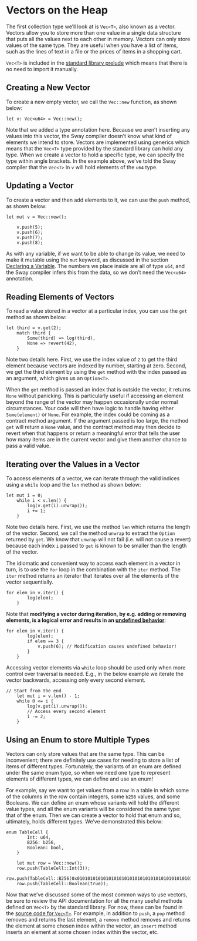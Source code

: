 # Vectors on the Heap

The first collection type we’ll look at is `Vec<T>`, also known as a vector. Vectors allow you to store more than one value in a single data structure that puts all the values next to each other in memory. Vectors can only store values of the same type. They are useful when you have a list of items, such as the lines of text in a file or the prices of items in a shopping cart.

`Vec<T>` is included in the [standard library prelude](../introduction/standard_library.md#standard-library-prelude) which means that there is no need to import it manually.

## Creating a New Vector

To create a new empty vector, we call the `Vec::new` function, as shown below:

```sway
let v: Vec<u64> = Vec::new();
```

Note that we added a type annotation here. Because we aren’t inserting any values into this vector, the Sway compiler doesn’t know what kind of elements we intend to store. Vectors are implemented using generics which means that the `Vec<T>` type provided by the standard library can hold any type. When we create a vector to hold a specific type, we can specify the type within angle brackets. In the example above, we’ve told the Sway compiler that the `Vec<T>` in `v` will hold elements of the `u64` type.

## Updating a Vector

To create a vector and then add elements to it, we can use the `push` method, as shown below:

```sway
let mut v = Vec::new();

    v.push(5);
    v.push(6);
    v.push(7);
    v.push(8);
```

As with any variable, if we want to be able to change its value, we need to make it mutable using the `mut` keyword, as discussed in the section [Declaring a Variable](../basics/variables.md#declaring-a-variable). The numbers we place inside are all of type `u64`, and the Sway compiler infers this from the data, so we don’t need the `Vec<u64>` annotation.

## Reading Elements of Vectors

To read a value stored in a vector at a particular index, you can use the `get` method as shown below:

```sway
let third = v.get(2);
    match third {
        Some(third) => log(third),
        None => revert(42),
    }
```

Note two details here. First, we use the index value of `2` to get the third element because vectors are indexed by number, starting at zero. Second, we get the third element by using the `get` method with the index passed as an argument, which gives us an `Option<T>`.

When the `get` method is passed an index that is outside the vector, it returns `None` without panicking. This is particularly useful if accessing an element beyond the range of the vector may happen occasionally under normal circumstances. Your code will then have logic to handle having either `Some(element)` or `None`. For example, the index could be coming as a contract method argument. If the argument passed is too large, the method `get` will return a `None` value, and the contract method may then decide to revert when that happens or return a meaningful error that tells the user how many items are in the current vector and give them another chance to pass a valid value.

## Iterating over the Values in a Vector

To access elements of a vector, we can iterate through the valid indices using a `while` loop and the `len` method as shown below:

```sway
let mut i = 0;
    while i < v.len() {
        log(v.get(i).unwrap());
        i += 1;
    }
```

Note two details here. First, we use the method `len` which returns the length of the vector. Second, we call the method `unwrap` to extract the `Option` returned by `get`. We know that `unwrap` will not fail (i.e. will not cause a revert) because each index `i` passed to `get` is known to be smaller than the length of the vector.

The idiomatic and convenient way to access each element in a vector in turn, is to use the `for` loop in the combination with the `iter` method. The `iter` method returns an iterator that iterates over all the elements of the vector sequentially.

```sway
for elem in v.iter() {
        log(elem);
    }
```

Note that **modifying a vector during iteration, by e.g. adding or removing elements, is a logical error and results in an [undefined behavior](../reference/undefined_behavior.md)**:

```sway
for elem in v.iter() {
        log(elem);
        if elem == 3 {
            v.push(6); // Modification causes undefined behavior!
        }
    }
```

Accessing vector elements via `while` loop should be used only when more control over traversal is needed. E.g., in the below example we iterate the vector backwards, accessing only every second element.

```sway
// Start from the end
    let mut i = v.len() - 1;
    while 0 <= i {
        log(v.get(i).unwrap());
        // Access every second element
        i -= 2;
    }
```

## Using an Enum to store Multiple Types

Vectors can only store values that are the same type. This can be inconvenient; there are definitely use cases for needing to store a list of items of different types. Fortunately, the variants of an enum are defined under the same enum type, so when we need one type to represent elements of different types, we can define and use an enum!

For example, say we want to get values from a row in a table in which some of the columns in the row contain integers, some `b256` values, and some Booleans. We can define an enum whose variants will hold the different value types, and all the enum variants will be considered the same type: that of the enum. Then we can create a vector to hold that enum and so, ultimately, holds different types. We’ve demonstrated this below:

```sway
enum TableCell {
        Int: u64,
        B256: b256,
        Boolean: bool,
    }

    let mut row = Vec::new();
    row.push(TableCell::Int(3));
    row.push(TableCell::B256(0x0101010101010101010101010101010101010101010101010101010101010101));
    row.push(TableCell::Boolean(true));
```

Now that we’ve discussed some of the most common ways to use vectors, be sure to review the API documentation for all the many useful methods defined on `Vec<T>` by the standard library. For now, these can be found in the [source code for `Vec<T>`](https://github.com/FuelLabs/sway/blob/master/sway-lib-std/src/vec.sw). For example, in addition to `push`, a `pop` method removes and returns the last element, a `remove` method removes and returns the element at some chosen index within the vector, an `insert` method inserts an element at some chosen index within the vector, etc.
